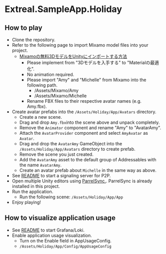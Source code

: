 # Extreal.SampleApp.Holiday

## How to play

- Clone the repository.
- Refer to the following page to import Mixamo model files into your project.
  - [Mixamoの無料3DモデルをUnityにインポートする方法](https://zenn.dev/gaku_moriya/articles/d1b451b288786b)
    - Please implement from "3Dモデルを入手する" to "Materialの最適化".
    - No animation required.
    - Please import "Amy" and "Michelle" from Mixamo into the following path.
      - /Assets/Mixamo/Amy
      - /Assets/Mixamo/Michelle
    - Rename FBX files to their respective avatar names (e.g. Amy.fbx).
- Create avatar prefabs into the `/Assets/Holiday/App/Avatars` directory.
  - Create a new scene.
  - Drag and drop `Amy.fbx`into the scene above and unpack completely.
  - Remove the `Animator` component and rename "Amy" to "AvatarAmy".
  - Attach the `AvatarProvider` component and select `AmyAvatar` as `Avatar`.
  - Drag and drop the `AvatarAmy` GameObject into the `/Assets/Holiday/App/Avatars` directory to create prefab.
  - Remove the scene you just created.
  - Add the `AvatarAmy` asset to the default group of Addressables with the name `AvatarAmy`.
  - Create an avatar prefab about `Michelle` in the same way as above.
- See [README](Servers/P2P/README.md) to start a signaling server for P2P.
- Open multiple Unity editors using [ParrelSync.](https://github.com/VeriorPies/ParrelSync). ParrelSync is already installed in this project.
- Run the application.
  - Run the following scene: `/Assets/Holiday/App/App`
- Enjoy playing!

## How to visualize application usage

- See [README](Servers/AppUsage/README.md) to start Grafana/Loki.
- Enable application usage visualization.
  - Turn on the Enable field in AppUsageConfig.
  - `/Assets/Holiday/App/Config/AppUsageConfig`

